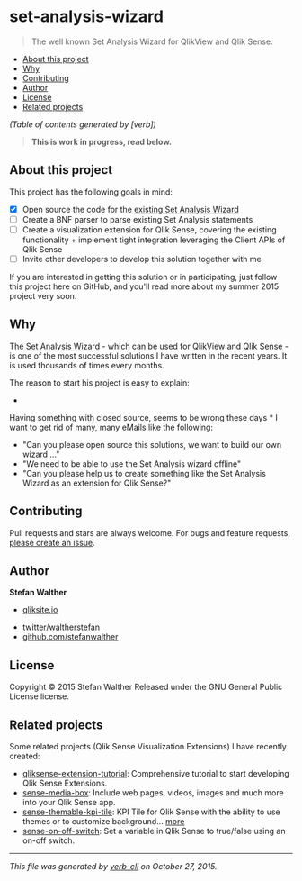 # set-analysis-wizard

> The well known Set Analysis Wizard for QlikView and Qlik Sense.

<!-- toc -->

* [About this project](#about-this-project)
* [Why](#why)
* [Contributing](#contributing)
* [Author](#author)
* [License](#license)
* [Related projects](#related-projects)

_(Table of contents generated by [verb])_

<!-- tocstop -->

> **This is work in progress, read below.**

## About this project

This project has the following goals in mind:

* [X] Open source the code for the [existing Set Analysis Wizard](http://tools.qlikblog.at/SetAnalysisWizard/)
* [ ] Create a BNF parser to parse existing Set Analysis statements
* [ ] Create a visualization extension for Qlik Sense, covering the existing functionality + implement tight integration leveraging the Client APIs of Qlik Sense
* [ ] Invite other developers to develop this solution together with me

If you are interested in getting this solution or in participating, just follow this project here on GitHub, and you'll read more about my summer 2015 project very soon.

## Why

The [Set Analysis Wizard](http://www.qlikblog.at/1384/set-analysis-wizard-qlikview/) - which can be used for QlikView and Qlik Sense - is one of the most successful solutions I have written in the recent years. It is used thousands of times every months.

The reason to start his project is easy to explain:

* 
Having something with closed source, seems to be wrong these days
* 
I want to get rid of many, many eMails like the following:

  - "Can you please open source this solutions, we want to build our own wizard ..."
  - "We need to be able to use the Set Analysis wizard offline"
  - "Can you please help us to create something like the Set Analysis Wizard as an extension for Qlik Sense?"

## Contributing

Pull requests and stars are always welcome. For bugs and feature requests, [please create an issue](https://github.com/stefanwalther/set-analysis-wizard/issues/new).

## Author

**Stefan Walther**

+ [qliksite.io](http://qliksite.io)
* [twitter/waltherstefan](http://twitter.com/waltherstefan)
* [github.com/stefanwalther](http://github.com/stefanwalther)

## License

Copyright © 2015 Stefan Walther
Released under the GNU General Public License license.

## Related projects

Some related projects (Qlik Sense Visualization Extensions) I have recently created:

* [qliksense-extension-tutorial](https://github.com/stefanwalther/qliksense-extension-tutorial): Comprehensive tutorial to start developing Qlik Sense Extensions.
* [sense-media-box](https://github.com/stefanwalther/sense-media-box): Include web pages, videos, images and much more into your Qlik Sense app.
* [sense-themable-kpi-tile](https://github.com/stefanwalther/sense-themable-kpi-tile): KPI Tile for Qlik Sense with the ability to use themes or to customize background… [more](https://github.com/stefanwalther/sense-themable-kpi-tile)
* [sense-on-off-switch](https://github.com/stefanwalther/sense-on-off-switch): Set a variable in Qlik Sense to true/false using an on-off switch.

***

_This file was generated by [verb-cli](https://github.com/assemble/verb-cli) on October 27, 2015._
